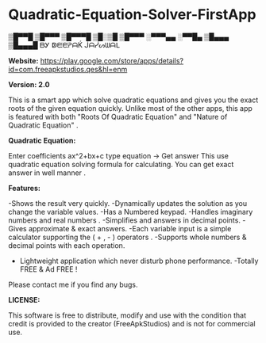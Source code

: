 # Quadratic-Equation-Solver-FirstApp


▒█▀▀█ ▒█▀▀▀ ▒█▀▀▀█ 
▒█░▒█ ▒█▀▀▀ ░▀▀▀▄▄ 
░▀▀█▄ ▒█▄▄▄ ▒█▄▄▄█       ᗷᎩ ↁᙓᙓᕈᗩḰ ᒎᗩᓰᔕᗯᗩᒪ



**Website:** https://play.google.com/store/apps/details?id=com.freeapkstudios.qes&hl=enm

**Version: 2.0**



This is a smart app which solve quadratic equations and gives you the exact roots of the given equation quickly. Unlike most of the other apps, this app is featured with both "Roots Of Quadratic Equation" and "Nature of Quadratic Equation" .


**Quadratic Equation:**

Enter coefficients ax^2+bx+c type equation → Get answer
This use quadratic equation solving formula for calculating. You can get exact answer in well manner .



**Features:**

-Shows the result very quickly.
-Dynamically updates the solution as you change the variable values.
-Has a Numbered keypad.
-Handles imaginary numbers and real numbers .
-Simplifies and answers in decimal points.
-Gives approximate & exact answers.
-Each variable input is a simple calculator supporting the ( + , - ) operators .
-Supports whole numbers & decimal points with each operation.
- Lightweight application which never disturb phone performance.
-Totally FREE & Ad FREE !

Please contact me if you find any bugs.




**LICENSE:**

This software is free to distribute, modify and use with the condition that credit is provided to the creator (FreeApkStudios) and is not for commercial use.
